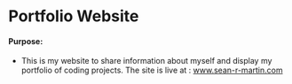 # Portfolio Website

#### Purpose:
* This is my website to share information about myself and display my portfolio of coding projects. The site is live at : www.sean-r-martin.com
